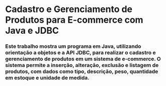 # Cadastro e Gerenciamento de Produtos para E-commerce com Java e JDBC

### Este trabalho mostra um programa em Java, utilizando orientação a objetos e a API JDBC, para realizar o cadastro e gerenciamento de produtos em um sistema de e-commerce. O sistema permite a inserção, alteração, exclusão e listagem de produtos, com dados como tipo, descrição, peso, quantidade em estoque e unidade de medida. 
